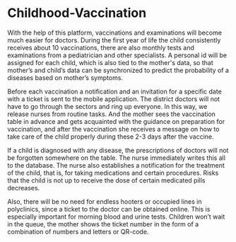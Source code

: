 # Childhood-Vaccination

With the help of this platform, vaccinations and examinations will become much easier for doctors. During the first year of life the child consistently receives about 10 vaccinations, there are also monthly tests and examinations from a pediatrician and other specialists. A personal id will be assigned for each child, which is also tied to the mother's data, so that mother’s and child’s data can be synchronized to predict the probability of a diseases based on mother’s symptoms.

Before each vaccination a notification and an invitation for a specific date with a ticket is sent to the mobile application. 
The district doctors will not have to go through the sectors and ring up everyone. In this way, we release nurses from routine tasks. And the mother sees the vaccination table in advance and gets acquainted with the guidance on preparation for vaccination, and after the vaccination she receives a message on how to take care of the child properly during these 2-3 days after the vaccine.

If a child is diagnosed with any disease, the prescriptions of doctors will not be forgotten somewhere on the table. The nurse immediately writes this all to the database. The nurse also establishes a notification for the treatment of the child, that is, for taking medications and certain procedures. Risks that the child is not up to receive the dose of certain medicated pills decreases.

Also, there will be no need for endless hooters or occupied lines in polyclinics, since a ticket to the doctor can be obtained online. This is especially important for morning blood and urine tests. Children won’t wait in the queue, the mother shows the ticket number in the form of a combination of numbers and letters or QR-code.